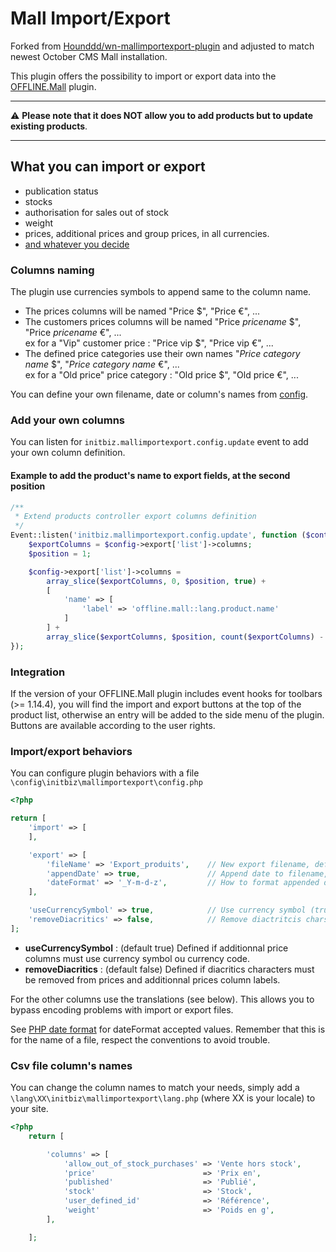 # Mall Import/Export

Forked from [Hounddd/wn-mallimportexport-plugin](https://github.com/hounddd/wn-mallimportexport-plugin) and adjusted to match newest October CMS Mall installation.

This plugin offers the possibility to import or export data into the [OFFLINE.Mall](https://github.com/OFFLINE-GmbH/oc-mall-plugin) plugin.

---

⚠ **Please note that it does NOT allow you to add products but to update existing products**.

---

## What you can import or export

-   publication status
-   stocks
-   authorisation for sales out of stock
-   weight
-   prices, additional prices and group prices, in all currencies.
-   [and whatever you decide](#mallimportexportownfields)

### Columns naming

The plugin use currencies symbols to append same to the column name.

-   The prices columns will be named "Price $", "Price €", ...
-   The customers prices columns will be named "Price _pricename_ $", "Price _pricename_ €", ...
    <br />ex for a "Vip" customer price : "Price vip $", "Price vip €", ...
-   The defined price categories use their own names "_Price category name_ $", "_Price category name_ €", ...
    <br />ex for a "Old price" price category : "Old price $", "Old price €", ...

You can define your own filename, date or column's names from [config](#mallimportexportconfig).

### <a name="mallimportexportownfields"></a>Add your own columns

You can listen for `initbiz.mallimportexport.config.update` event to add your own column definition.

#### Example to add the product's name to export fields, at the second position

```php
/**
 * Extend products controller export columns definition
 */
Event::listen('initbiz.mallimportexport.config.update', function ($controller, $config) {
    $exportColumns = $config->export['list']->columns;
    $position = 1;

    $config->export['list']->columns =
        array_slice($exportColumns, 0, $position, true) +
        [
            'name' => [
                'label' => 'offline.mall::lang.product.name'
            ]
        ] +
        array_slice($exportColumns, $position, count($exportColumns) - 1, true);
});
```

### Integration

If the version of your OFFLINE.Mall plugin includes event hooks for toolbars (>= 1.14.4), you will find the import and export buttons at the top of the product list, otherwise an entry will be added to the side menu of the plugin.
Buttons are available according to the user rights.

### Import/export behaviors

You can configure plugin behaviors with a file `\config\initbiz\mallimportexport\config.php`

```php
<?php

return [
    'import' => [
    ],

    'export' => [
        'fileName' => 'Export_produits',    // New export filename, default "Products_export"
        'appendDate' => true,               // Append date to filename, default true
        'dateFormat' => '_Y-m-d-z',         // How to format appended date, default '_Y-m-d'
    ],

    'useCurrencySymbol' => true,            // Use currency symbol (true), code (false), or nothing (null), default true
    'removeDiacritics' => false,            // Remove diactritcis chars in additional prices column labels, default false
];
```

-   **useCurrencySymbol** : (default true) Defined if additionnal price columns must use currency symbol ou currency code.
-   **removeDiacritics** : (default false) Defined if diacritics characters must be removed from prices and additionnal prices column labels.

For the other columns use the translations (see below).
This allows you to bypass encoding problems with import or export files.

See [PHP date format](https://www.php.net/manual/datetime.format.php) for dateFormat accepted values.
Remember that this is for the name of a file, respect the conventions to avoid trouble.

### Csv file column's names

You can change the column names to match your needs, simply add a `\lang\XX\initbiz\mallimportexport\lang.php` (where XX is your locale) to your site.

```php
<?php
    return [

        'columns' => [
            'allow_out_of_stock_purchases' => 'Vente hors stock',
            'price'                        => 'Prix en',
            'published'                    => 'Publié',
            'stock'                        => 'Stock',
            'user_defined_id'              => 'Référence',
            'weight'                       => 'Poids en g',
        ],

    ];

```
